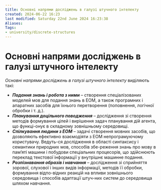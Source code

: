 ```yaml
---
title: Основні напрями досліджень в галузі штучного інтелекту
created: 2024-06-22 16:23
last modified: Saturday 22nd June 2024 16:23:38
Aliases:
Tags:
- university/discrete-structures
---
```

# Основні напрями досліджень в галузі штучного інтелекту

_Основні напрями досліджень в галузі штучного інтелекту_ виділяють такі:
- **_Подання знань і робота з ними_** – створення спеціалізованих моделей мов для подання знань в ЕОМ, а також програмних і апаратних засобів для їхнього перетворення (поповнення, логічної обробки і т. д.).
- **_Планування доцільного поводження_** – дослідження зі створення методів формування цілей і вирішення задач планування дій агента, що функці-онує в складному зовнішньому середовищі.
- **_Спілкування людини з ЕОМ_** – задачі створення мовних засобів, що дозволяють ефективно взаємодіяти з ЕОМ непрограмуючому користувачу. Ведуть-ся дослідження в області синтаксису і семантики природних мов, способів збе-реження знань про мову в пам’яті машини і побудови спеціальних процесорів, що здійснюють переклад текстової інформації у внутрішнє машинне подання.
- **_Розпізнавання образів і навчання_** – дослідження зі сприйняття зорової, слухової і інших видів інформації, методів її обробки, формування відпо-відних реакцій на впливи зовнішнього середовища і способів адаптації штуч-них систем до середовища шляхом навчання.